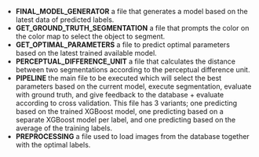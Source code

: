 - **FINAL_MODEL_GENERATOR** a file that generates a model based on the latest data of predicted labels.
- **GET_GROUND_TRUTH_SEGMENTATION** a file that prompts the color on the color map to select the object to segment.
- **GET_OPTIMAL_PARAMETERS** a file to predict optimal parameters based on the latest trained available model.
- **PERCEPTUAL_DIFFERENCE_UNIT** a file that calculates the distance between two segmentations according to the perceptual difference unit.
- **PIPELINE** the main file to be executed which will select the best parameters based on the current model, execute segmentation, evaluate with ground truth, and give feedback to the database + evaluate according to cross validation. This file has 3 variants; one predicting based on the trained XGBoost model, one predicting based on a separate XGBoost model per label, and one predicting based on the average of the training labels. 
- **PREPROCESSING** a file used to load images from the database together with the optimal labels.